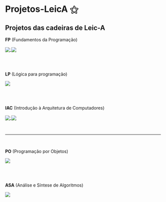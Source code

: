 # Projetos-LeicA ⚝
## Projetos das cadeiras de Leic-A

**FP** (Fundamentos da Programação)

<a href="https://github.com/MarianaAa01/fp-projeto-1">
  <img align="center" src="https://github-readme-stats.vercel.app/api/pin/?username=MarianaAa01&theme=vue-dark&repo=fp-projeto-1" />
</a>

<a href="https://github.com/MarianaAa01/fp-projeto-2">
  <img align="center" src="https://github-readme-stats.vercel.app/api/pin/?username=MarianaAa01&theme=vue-dark&repo=fp-projeto-2" />
</a>

<br><br>

**LP** (Lógica para programação)

<a href="https://github.com/MarianaAa01/lp-projeto">
  <img align="center" src="https://github-readme-stats.vercel.app/api/pin/?username=MarianaAa01&theme=vue-dark&repo=lp-projeto" />
</a>

<br><br>

**IAC** (Introdução à Arquitetura de Computadores)

<a href="https://github.com/MarianaAa01/iac-projeto-1">
  <img align="center" src="https://github-readme-stats.vercel.app/api/pin/?username=MarianaAa01&theme=vue-dark&repo=iac-projeto-1" />
</a>

<a href="https://github.com/MarianaAa01/iac-projeto-2">
  <img align="center" src="https://github-readme-stats.vercel.app/api/pin/?username=MarianaAa01&theme=vue-dark&repo=iac-projeto-2" />
</a>

<br><hr><br>

**PO** (Programação por Objetos)

<a href="https://github.com/MarianaAa01/po-projeto">
  <img align="center" src="https://github-readme-stats.vercel.app/api/pin/?username=MarianaAa01&theme=vue-dark&repo=po-projeto" />
</a>

<br><br>

**ASA** (Análise e Síntese de Algoritmos)

<a href= "[https://github.com/MarianaAa01/asa-projeto1](https://github.com/MarianaAa01/asa-projeto1)">
  <img align="center" src="https://github-readme-stats.vercel.app/api/pin/?username=MarianaAa01&theme=vue-dark&repo=asa-projeto1" />
</a>
